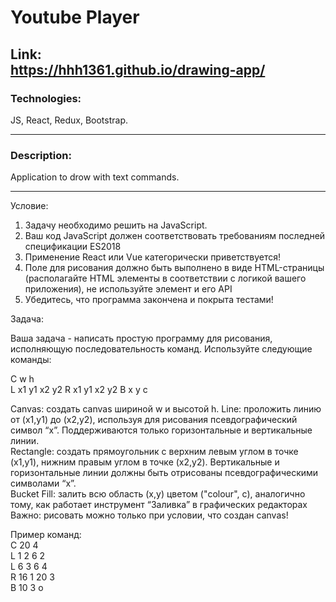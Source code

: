  # Youtube Player  
Link:  
https://hhh1361.github.io/drawing-app/
---

### Technologies:  
JS, React, Redux, Bootstrap.

---
### Description:  
Application to drow with text commands.

 ---

Условие: 
1.	Задачу необходимо решить на JavaScript.  
2.	Ваш код JavaScript должен соответствовать требованиям последней спецификации ES2018 
3.	Применение React или Vue категорически приветствуется! 
4.	Поле для рисования должно быть выполнено в виде HTML-страницы (располагайте HTML элементы в соответствии с логикой вашего приложения), не используйте элемент <canvas> и его API 
5.	Убедитесь, что программа закончена и покрыта тестами! 
 
Задача: 
 
Ваша задача - написать простую программу для рисования, исполняющую последовательность команд. Используйте следующие команды: 
 
C w h  
L x1 y1 x2 y2 
R x1 y1 x2 y2 
B x y c 
 
Canvas: создать canvas шириной w и высотой h. 
Line: проложить линию от (x1,y1) до (x2,y2), используя для рисования псевдографический символ “x”. Поддерживаются только горизонтальные и вертикальные линии.  
Rectangle: создать прямоугольник с верхним левым углом в точке (x1,y1), нижним правым углом в точке (x2,y2). Вертикальные и горизонтальные линии должны быть отрисованы псевдографическими символами “x”.  
Bucket Fill: залить всю область (x,y) цветом ("colour", c), аналогично тому, как работает инструмент “Заливка” в графических редакторах 
Важно: рисовать можно только при условии, что создан canvas! 
 
Пример команд:  
C 20 4  
L 1 2 6 2  
L 6 3 6 4  
R 16 1 20 3  
B 10 3 o   
